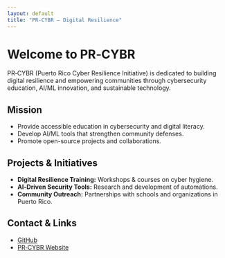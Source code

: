 ```yaml
---
layout: default
title: "PR-CYBR – Digital Resilience"
---
```


# Welcome to PR‑CYBR  

PR‑CYBR (Puerto Rico Cyber Resilience Initiative) is dedicated to building digital resilience and empowering communities through cybersecurity education, AI/ML innovation, and sustainable technology.  

## Mission  

- Provide accessible education in cybersecurity and digital literacy.  
- Develop AI/ML tools that strengthen community defenses.  
- Promote open-source projects and collaborations.  

## Projects & Initiatives  

- **Digital Resilience Training:** Workshops & courses on cyber hygiene.  
- **AI‑Driven Security Tools:** Research and development of automations.  
- **Community Outreach:** Partnerships with schools and organizations in Puerto Rico.  

## Contact & Links  

- [GitHub](https://github.com/PR-CYBR)  
- [PR‑CYBR Website](https://pr-cybr.org)
